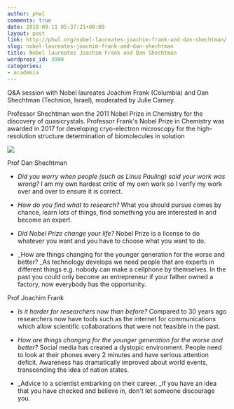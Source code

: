 ```yaml
---
author: phwl
comments: true
date: 2018-09-11 05:37:21+00:00
layout: post
link: http://phwl.org/nobel-laureates-joachim-frank-and-dan-shechtman/
slug: nobel-laureates-joachim-frank-and-dan-shechtman
title: Nobel laureates Joachim Frank and Dan Shechtman
wordpress_id: 3990
categories:
- academia
---
```


Q&A session with Nobel laureates Joachim Frank (Columbia) and Dan Shechtman (Technion, Israel), moderated by Julie Carney.

Professor Shechtman won the 2011 Nobel Prize in Chemistry for the discovery of quasicrystals. Professor Frank's Nobel Prize in Chemistry was awarded in 2017 for developing cryo-electron microscopy for the high-resolution structure determination of biomolecules in solution

[![](http://phwl.org/wp-content/uploads/2018/09/img_2034.jpg)](http://phwl.org/wp-content/uploads/2018/09/img_2034.jpg)

<!-- more -->

Prof Dan Shechtman



 	
  * _Did you worry when people (such as Linus Pauling) said your work was wrong?_ I am my own hardest critic of my own work so I verify my work over and over to ensure it is correct.

 	
  * _How do you find what to research?_ What you should pursue comes by chance, learn lots of things, find something you are interested in and become an expert.

 	
  * _Did Nobel Prize change your life?_ Nobel Prize is a license to do whatever you want and you have to choose what you want to do.

 	
  * _How are things changing for the younger generation for the worse and better? _As technology develops we need people that are experts in different things e.g. nobody can make a cellphone by themselves. In the past you could only become an entrepreneur if your father owned a factory, now everybody has the opportunity.


Prof Joachim Frank

 	
  * _Is it harder for researchers now than before?_ Compared to 30 years ago researchers now have tools such as the internet for communications which allow scientific collaborations that were not feasible in the past.

 	
  * _How are things changing for the younger generation for the worse and better?_ Social media has created a dystopic environment. People need to look at their phones every 2 minutes and have serious attention deficit. Awareness has dramatically improved about world events, transcending the idea of nation states.

 	
  * _Advice to a scientist embarking on their career. _If you have an idea that you have checked and believe in, don't let someone discourage you.


